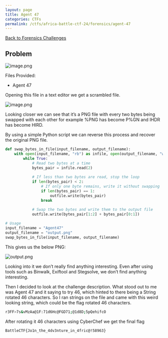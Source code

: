 ```yaml
---
layout: page
title: Agent 47
categories: CTFs
permalink: /ctfs/africa-battle-ctf-24/forensics/agent-47
---
```


[Back to Forensics Challenges](../)

## Problem

![image.png](https://prod-files-secure.s3.us-west-2.amazonaws.com/fc3a63cb-9633-4515-9432-fe1dc9c08dfe/44ad1fd7-5768-482a-9e6c-18800afa15de/image.png)

Files Provided:
- Agent 47
  
Opening this file in a text editor we get a scrambled file.

![image.png](https://prod-files-secure.s3.us-west-2.amazonaws.com/fc3a63cb-9633-4515-9432-fe1dc9c08dfe/a2138e65-b684-46c7-a7ec-2b1b25b9e8ad/image.png)

Looking closer we can see that it’s a PNG file with every two bytes being swapped with each other for example %PNG has become P%GN and IHDR has become HIRD.

By using a simple Python script we can reverse this process and recover the original PNG file.

```python
def swap_bytes_in_file(input_filename, output_filename):
    with open(input_filename, "rb") as infile, open(output_filename, "wb") as outfile:
        while True:
            # Read two bytes at a time
            bytes_pair = infile.read(2)
            
            # If less than two bytes are read, stop the loop
            if len(bytes_pair) < 2:
                # If only one byte remains, write it without swapping
                if len(bytes_pair) == 1:
                    outfile.write(bytes_pair)
                break
            
            # Swap the two bytes and write them to the output file
            outfile.write(bytes_pair[1:2] + bytes_pair[0:1])

# Usage
input_filename = "Agent47"
output_filename = "output.png"
swap_bytes_in_file(input_filename, output_filename)

```

This gives us the below PNG:

![output.png](https://prod-files-secure.s3.us-west-2.amazonaws.com/fc3a63cb-9633-4515-9432-fe1dc9c08dfe/40774e41-4f79-4a76-a19d-717c4cca8e73/output.png)

Looking into it we don’t really find anything interesting. Even after using tools such as Binwalk, Exiftool and Stegsolve, we don’t find anything interesting.

Then I decided to look at the challenge description. What stood out to me was Agent 47 and it saying to try 46, which hinted to there being a String rotated 46 characters. So I ran strings on the file and came with this weird looking string, which could be the flag rotated 46 characters.

```bash
r3FF>7s&vMzAa@1F:71d6Hc@FGD71;@1d8D;5pQehifcO
```

After rotating it 46 characters using CyberChef we get the final flag

```bash
BattleCTF{Jo1n_the_4dv3nture_in_4fric@!58963}
```
